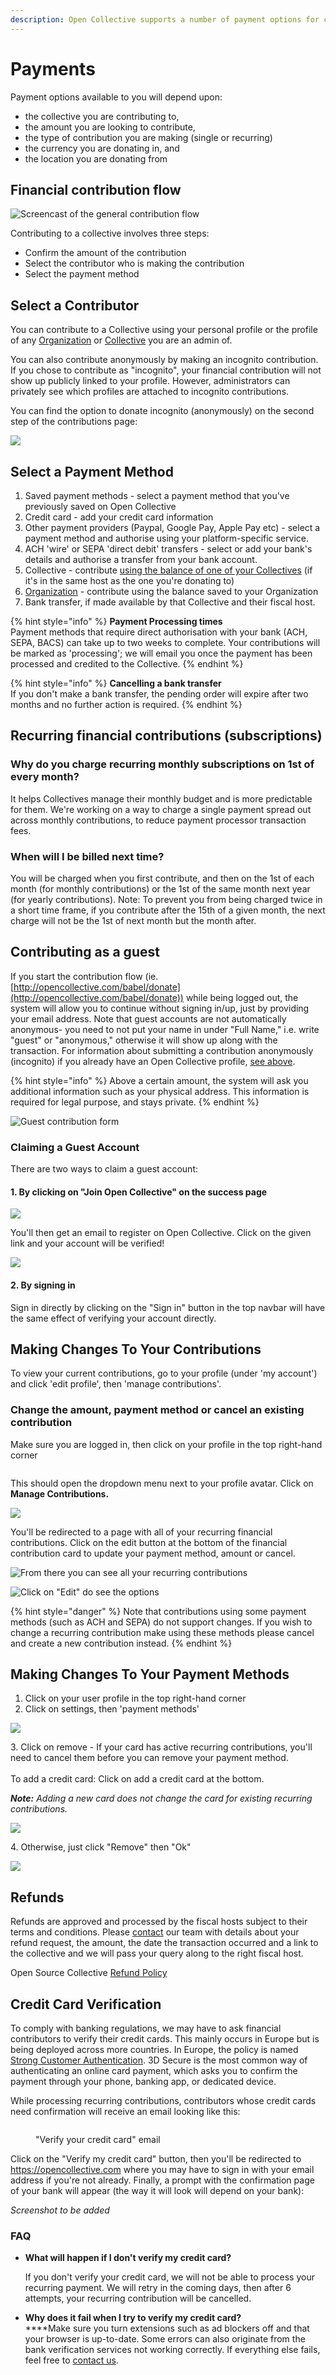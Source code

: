 ```yaml
---
description: Open Collective supports a number of payment options for contributors.
---
```


# Payments

Payment options available to you will depend upon:

* the collective you are contributing to,
* the amount you are looking to contribute,
* the type of contribution you are making (single or recurring)
* the currency you are donating in, and
* the location you are donating from

## Financial contribution flow

![Screencast of the general contribution flow](../.gitbook/assets/peek-2021-01-21-17-51.gif)

Contributing to a collective involves three steps:

* Confirm the amount of the contribution&#x20;
* Select the contributor who is making the contribution&#x20;
* Select the payment method

## Select a Contributor

You can contribute to a Collective using your personal profile or the profile of any [Organization](organizations/) or [Collective](../collectives/collectives.md) you are an admin of.

You can also contribute anonymously by making an incognito contribution. If you chose to contribute as "incognito", your financial contribution will not show up publicly linked to your profile. However, administrators can privately see which profiles are attached to incognito contributions.&#x20;

You can find the option to donate incognito (anonymously) on the second step of the contributions page:

![](<../.gitbook/assets/Screen Shot 2021-11-17 at 11.14.35 AM.png>)

## Select a Payment Method

1. Saved payment methods - select a payment method that you've previously saved on Open Collective
2. Credit card - add your credit card information
3. Other payment providers (Paypal, Google Pay, Apple Pay etc) - select a payment method and authorise using your platform-specific service.
4. ACH 'wire' or SEPA 'direct debit' transfers - select or add your bank's details and authorise a transfer from your bank account.
5. Collective - contribute [using the balance of one of your Collectives](collective-to-collective.md) (if it's in the same host as the one you're donating to)
6. [Organization](organizations/) - contribute using the balance saved to your Organization
7. Bank transfer, if made available by that Collective and their fiscal host.&#x20;

{% hint style="info" %}
**Payment Processing times**\
Payment methods that require direct authorisation with your bank (ACH, SEPA, BACS) can take up to two weeks to complete. Your contributions will be marked as 'processing'; we will email you once the payment has been processed and credited to the Collective.&#x20;
{% endhint %}

{% hint style="info" %}
**Cancelling a bank transfer**\
If you don't make a bank transfer, the pending order will expire after two months and no further action is required.
{% endhint %}

## Recurring financial contributions (subscriptions)

### Why do you charge recurring monthly subscriptions on 1st of every month?

It helps Collectives manage their monthly budget and is more predictable for them. We're working on a way to charge a single payment spread out across monthly contributions, to reduce payment processor transaction fees.

### When will I be billed next time?

You will be charged when you first contribute, and then on the 1st of each month (for monthly contributions) or the 1st of the same month next year (for yearly contributions). Note: To prevent you from being charged twice in a short time frame, if you contribute after the 15th of a given month, the next charge will not be the 1st of next month but the month after.

## Contributing as a guest

If you start the contribution flow (ie. [http://opencollective.com/babel/donate](http://opencollective.com/babel/donate)) while being logged out, the system will allow you to continue without signing in/up, just by providing your email address. Note that guest accounts are not automatically anonymous- you need to not put your name in under "Full Name," i.e. write "guest" or "anonymous," otherwise it will show up along with the transaction. For information about submitting a contribution anonymously (incognito) if you already have an Open Collective profile, [see above](https://docs.opencollective.com/help/financial-contributors/payments#profile).&#x20;

{% hint style="info" %}
Above a certain amount, the system will ask you additional information such as your physical address. This information is required for legal purpose, and stays private.
{% endhint %}

![Guest contribution form](<../.gitbook/assets/image (5).png>)

### Claiming a Guest Account

There are two ways to claim a guest account:

#### 1. By clicking on "Join Open Collective" on the success page

![](<../.gitbook/assets/image (37).png>)

You'll then get an email to register on Open Collective. Click on the given link and your account will be verified!

![](<../.gitbook/assets/image (21).png>)

#### 2. By signing in

Sign in directly by clicking on the "Sign in" button in the top navbar will have the same effect of verifying your account directly.

## Making Changes To Your Contributions

To view your current contributions, go to your profile (under 'my account') and click 'edit profile', then 'manage contributions'.

### Change the amount, payment method or cancel an existing contribution

Make sure you are logged in, then click on your profile in the top right-hand corner&#x20;

<figure><img src="../.gitbook/assets/financialcontributor_payments_cancel_2022-09-14 (1).png" alt=""><figcaption></figcaption></figure>

This should open the dropdown menu next to your profile avatar. Click on **Manage Contributions.**

![](<../.gitbook/assets/image (31).png>)

You'll be redirected to a page with all of your recurring financial contributions. Click on the edit button at the bottom of the financial contribution card to update your payment method, amount or cancel.

![From there you can see all your recurring contributions](<../.gitbook/assets/image (11).png>)

![Click on "Edit" do see the options](<../.gitbook/assets/image (15) (1).png>)

{% hint style="danger" %}
Note that contributions using some payment methods (such as ACH and SEPA) do not support changes. If you wish to change a recurring contribution make using these methods please cancel and create a new contribution instead.&#x20;
{% endhint %}

## Making Changes To Your Payment Methods

1. Click on your user profile in the top right-hand corner
2. Click on settings, then 'payment methods'

![](<../.gitbook/assets/financialcontributors\_payments\_removepaymentmethod\_2022-08-11 (1).png>)

3\. Click on remove - If your card has active recurring contributions, you'll need to cancel them before you can remove your payment method.\
\
To add a credit card: Click on add a credit card at the bottom.&#x20;

_**Note:** Adding a new card does not change the card for existing recurring contributions._

![](../.gitbook/assets/financialcontributors\_payments\_removecontributions\_2022-08-11.png)

4\. Otherwise, just click "Remove" then "Ok"

![](../.gitbook/assets/financialcontributors\_payments\_remove\_2022-08-11.png)

## Refunds&#x20;

Refunds are approved and processed by the fiscal hosts subject to their terms and conditions. Please [contact](https://opencollective.com/contact) our team with details about your refund request, the amount, the date the transaction occurred and a link to the collective and we will pass your query along to the right fiscal host.&#x20;

Open Source Collective [Refund Policy](https://docs.oscollective.org/faq/expenses#how-can-i-get-a-refund-on-a-payment-or-donation)&#x20;

## Credit Card Verification

To comply with banking regulations, we may have to ask financial contributors to verify their credit cards. This mainly occurs in Europe but is being deployed across more countries. In Europe, the policy is named [Strong Customer Authentication](https://en.wikipedia.org/wiki/Strong\_customer\_authentication). 3D Secure is the most common way of authenticating an online card payment, which asks you to confirm the payment through your phone, banking app, or dedicated device.

While processing recurring contributions, contributors whose credit cards need confirmation will receive an email looking like this:

<figure><img src="../.gitbook/assets/image (1) (1).png" alt=""><figcaption><p>"Verify your credit card" email</p></figcaption></figure>

Click on the "Verify my credit card" button, then you'll be redirected to https://opencollective.com where you may have to sign in with your email address if you're not already. Finally, a prompt with the confirmation page of your bank will appear (the way it will look will depend on your bank):

_Screenshot to be added_

### FAQ

*   **What will happen if I don't verify my credit card?**

    If you don't verify your credit card, we will not be able to process your recurring payment. We will retry in the coming days, then after 6 attempts, your recurring contribution will be cancelled.
* **Why does it fail when I try to verify my credit card?**\
  ****Make sure you turn extensions such as ad blockers off and that your browser is up-to-date. Some errors can also originate from the bank verification services not working correctly. If everything else fails, feel free to [contact us](https://opencollective.com/contact).

